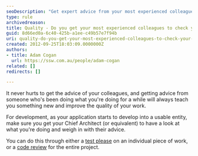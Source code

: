 ```yaml
---
seoDescription: "Get expert advice from your most experienced colleagues to improve the quality of your work and learn new techniques."
type: rule
archivedreason: 
title: Quality - Do you get your most experienced colleagues to check your work?
guid: 8d66ed0a-6c40-425b-a1ee-c49b57e7f94b
uri: quality-do-you-get-your-most-experienced-colleagues-to-check-your-work
created: 2012-09-25T18:03:09.0000000Z
authors:
- title: Adam Cogan
  url: https://ssw.com.au/people/adam-cogan
related: []
redirects: []

---
```


It never hurts to get the advice of your colleagues, and getting advice from someone who's been doing what you're doing for a while will always teach you something new and improve the quality of your work.

<!--endintro-->

For development, as your application starts to develop into a usable entity, make sure you get your Chief Architect (or equivalent) to have a look at what you're   doing and weigh in with their advice.

You can do this through either a [test please](/conduct-a-test-please-internally-and-then-with-the-client) on an individual piece of work, or a [code review](/rules-to-better-architecture-and-code-review) for the entire project.
